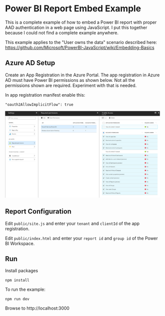 # Power BI Report Embed Example

This is a complete example of how to embed a Power BI report with proper AAD authentication in a web page using JavaScript. I put this together because I could not find a complete example anywhere.

This example applies to the "User owns the data" scenario described here: https://github.com/Microsoft/PowerBI-JavaScript/wiki/Embedding-Basics

## Azure AD Setup

Create an App Registration in the Azure Portal. The app registration in Azure AD must have Power BI permissions as shown below. Not all the permissions shown are required. Experiment with that is needed.

In app registration manifest enable this:

    "oauth2AllowImplicitFlow": true

![AAD Permissions](powerbipermissions.png)

## Report Configuration

Edit `public/site.js` and enter your `tenant` and `clientId` of the app registration.

Edit `public/index.html` and enter your `report id` and `group id` of the Power BI Workspace.

## Run

Install packages

    npm install
    
To run the example:

    npm run dev

Browse to http://localhost:3000


